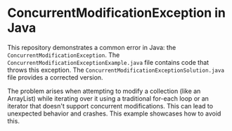 # ConcurrentModificationException in Java

This repository demonstrates a common error in Java: the `ConcurrentModificationException`.  The `ConcurrentModificationExceptionExample.java` file contains code that throws this exception.  The `ConcurrentModificationExceptionSolution.java` file provides a corrected version.

The problem arises when attempting to modify a collection (like an ArrayList) while iterating over it using a traditional for-each loop or an iterator that doesn't support concurrent modifications.  This can lead to unexpected behavior and crashes. This example showcases how to avoid this.